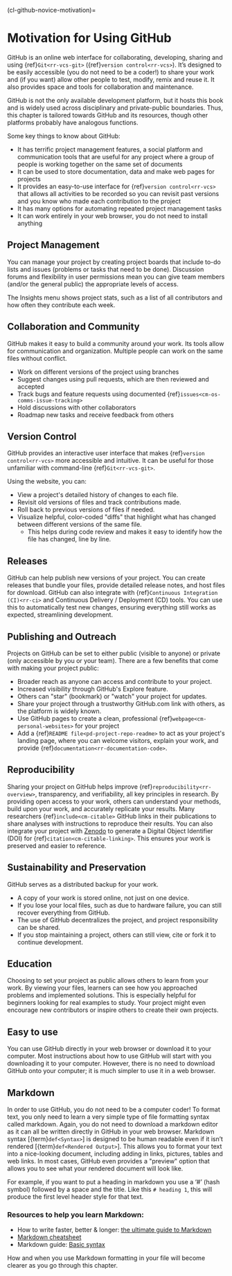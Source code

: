 (cl-github-novice-motivation)=
# Motivation for Using GitHub

GitHub is an online web interface for collaborating, developing, sharing and using {ref}`Git<rr-vcs-git>` ({ref}`version control<rr-vcs>`).
It’s designed to be easily accessible (you do not need to be a coder!) to share your work and (if you want) allow other people to test, modify, remix and reuse it.
It also provides space and tools for collaboration and maintenance.

GitHub is not the only available development platform, but it hosts this book and is widely used across disciplinary and private-public boundaries.
Thus, this chapter is tailored towards GitHub and its resources, though other platforms probably have analogous functions.

Some key things to know about GitHub:

- It has terrific project management features, a social platform and communication tools that are useful for any project where a group of people is working together on the same set of documents
- It can be used to store documentation, data and make web pages for projects
- It provides an easy-to-use interface for {ref}`version control<rr-vcs>` that allows all activities to be recorded so you can revisit past versions and you know who made each contribution to the project
- It has many options for automating repeated project management tasks
- It can work entirely in your web browser, you do not need to install anything

## Project Management

You can manage your project by creating project boards that include to-do lists and issues (problems or tasks that need to be done).
Discussion forums and flexibility in user permissions mean you can give team members (and/or the general public) the appropriate levels of access.

The Insights menu shows project stats, such as a list of all contributors and how often they contribute each week.

## Collaboration and Community

GitHub makes it easy to build a community around your work.
Its tools allow for communication and organization.
Multiple people can work on the same files without conflict.

* Work on different versions of the project using branches
* Suggest changes using pull requests, which are then reviewed and accepted
* Track bugs and feature requests using documented {ref}`issues<cm-os-comms-issue-tracking>`
* Hold discussions with other collaborators
* Roadmap new tasks and receive feedback from others

## Version Control

GitHub provides an interactive user interface that makes {ref}`version control<rr-vcs>` more accessible and intuitive.
It can be useful for those unfamiliar with command-line {ref}`Git<rr-vcs-git>`.

Using the website, you can:
* View a project's detailed history of changes to each file.
* Revisit old versions of files and track contributions made.
* Roll back to previous versions of files if needed.
* Visualize helpful, color-coded "diffs" that highlight what has changed between different versions of the same file.
  * This helps during code review and makes it easy to identify how the file has changed, line by line.

## Releases

GitHub can help publish new versions of your project.
You can create releases that bundle your files, provide detailed release notes, and host files for download.
GitHub can also integrate with {ref}`Continuous Integration (CI)<rr-ci>` and Continuous Delivery / Deployment (CD) tools.
You can use this to automatically test new changes, ensuring everything still works as expected, streamlining development.

## Publishing and Outreach

Projects on GitHub can be set to either public (visible to anyone) or private (only accessible by you or your team).
There are a few benefits that come with making your project public:

* Broader reach as anyone can access and contribute to your project.
* Increased visibility through GitHub's Explore feature.
* Others can "star" (bookmark) or "watch" your project for updates.
* Share your project through a trustworthy GitHub.com link with others, as the platform is widely known.
* Use GitHub pages to create a clean, professional {ref}`webpage<cm-personal-websites>` for your project
* Add a {ref}`README file<pd-project-repo-readme>` to act as your project's landing page, where you can welcome visitors, explain your work, and provide {ref}`documentation<rr-documentation-code>`.

## Reproducibility

Sharing your project on GitHub helps improve {ref}`reproducibility<rr-overview>`, transparency, and verifiability, all key principles in research.
By providing open access to your work, others can understand your methods, build upon your work, and accurately replicate your results.
Many researchers {ref}`include<cm-citable>` GitHub links in their publications to share analyses with instructions to reproduce their results.
You can also integrate your project with [Zenodo](https://zenodo.org/) to generate a Digital Object Identifier (DOI) for {ref}`citation<cm-citable-linking>`.
This ensures your work is preserved and easier to reference.

## Sustainability and Preservation

GitHub serves as a distributed backup for your work.
* A copy of your work is stored online, not just on one device.
* If you lose your local files, such as due to hardware failure, you can still recover everything from GitHub.
* The use of GitHub decentralizes the project, and project responsibility can be shared.
* If you stop maintaining a project, others can still view, cite or fork it to continue development.

## Education

Choosing to set your project as public allows others to learn from your work.
By viewing your files, learners can see how you approached problems and implemented solutions.
This is especially helpful for beginners looking for real examples to study.
Your project might even encourage new contributors or inspire others to create their own projects.

## Easy to use

You can use GitHub directly in your web browser or download it to your computer.
Most instructions about how to use GitHub will start with you downloading it to your computer.
However, there is no need to download GitHub onto your computer; it is much simpler to use it in a web browser.

## Markdown

In order to use GitHub, you do not need to be a computer coder!
To format text, you only need to learn a very simple type of file formatting syntax called markdown.
Again, you do not need to download a markdown editor as it can all be written directly in GitHub in your web browser.
Markdown syntax [{term}`def<Syntax>`] is designed to be human readable even if it isn’t rendered [{term}`def<Rendered Output>`].
This allows you to format your text into a nice-looking document, including adding in links, pictures, tables and web links.
In most cases, GitHub even provides a "preview" option that allows you to see what your rendered document will look like.

For example, if you want to put a heading in markdown you use a ‘#’ (hash symbol) followed by a space and the title.
Like this `# heading 1`, this will produce the first level header style for that text.

### Resources to help you learn Markdown:

* How to write faster, better & longer: [the ultimate guide to Markdown](https://ghost.org/changelog/markdown/)
* [Markdown cheatsheet](https://github.com/adam-p/markdown-here/wiki/Markdown-Cheatsheet)
* Markdown guide: [Basic syntax](https://www.markdownguide.org/basic-syntax/)

How and when you use Markdown formatting in your file will become clearer as you go through this chapter.

